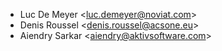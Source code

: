 - Luc De Meyer \<<luc.demeyer@noviat.com>\>
- Denis Roussel \<<denis.roussel@acsone.eu>\>
- Aiendry Sarkar \<<aiendry@aktivsoftware.com>\>
